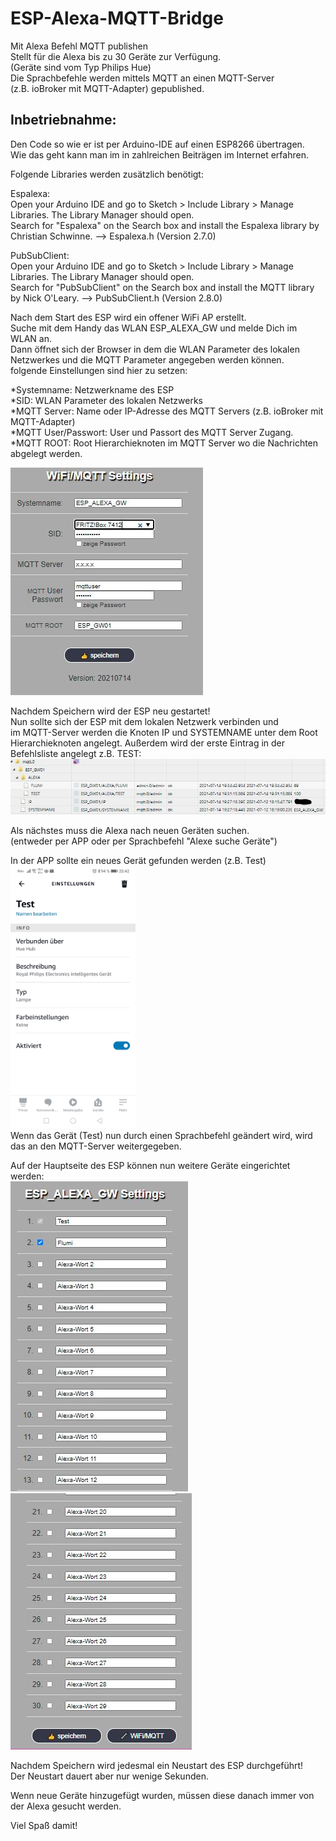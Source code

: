 # ESP-Alexa-MQTT-Bridge  
Mit Alexa Befehl MQTT publishen  
Stellt für die Alexa bis zu 30 Geräte zur Verfügung.  
(Geräte sind vom Typ Philips Hue)  
Die Sprachbefehle werden mittels MQTT an einen MQTT-Server  
(z.B. ioBroker mit MQTT-Adapter) gepublished.  


## Inbetriebnahme: 
  
Den Code so wie er ist per Arduino-IDE auf einen ESP8266 übertragen.  
Wie das geht kann man im in zahlreichen Beiträgen im Internet erfahren.  
   
Folgende Libraries werden zusätzlich benötigt:
  
Espalexa:  
Open your Arduino IDE and go to Sketch > Include Library > Manage Libraries. The Library Manager should open.  
Search for "Espalexa" on the Search box and install the Espalexa library by Christian Schwinne. --> Espalexa.h (Version 2.7.0)  
  
PubSubClient:  
Open your Arduino IDE and go to Sketch > Include Library > Manage Libraries. The Library Manager should open.  
Search for "PubSubClient" on the Search box and install the MQTT library by Nick O'Leary. --> PubSubClient.h (Version 2.8.0)  
   
Nach dem Start des ESP wird ein offener WiFi AP erstellt.  
Suche mit dem Handy das WLAN ESP_ALEXA_GW und melde Dich im WLAN an.  
Dann öffnet sich der Browser in dem die WLAN Parameter des lokalen Netzwerkes und die MQTT Parameter angegeben werden können.  
folgende Einstellungen sind hier zu setzen:  
  
*Systemname: Netzwerkname des ESP  
*SID: WLAN Parameter des lokalen Netzwerks  
*MQTT Server: Name oder IP-Adresse des MQTT Servers (z.B. ioBroker mit MQTT-Adapter)  
*MQTT User/Passwort: User und Passort des MQTT Server Zugang.  
*MQTT ROOT: Root Hierarchieknoten im MQTT Server wo die Nachrichten abgelegt werden.  
  
![WLan/MQTT-Einstellungen](https://github.com/manfred-hofmann/ESP-Alexa-MQTT-Bridge/blob/main/pic/web03.JPG "WLan/MQTT-Einstellungen")  
  
  
Nachdem Speichern wird der ESP neu gestartet!  
Nun sollte sich der ESP mit dem lokalen Netzwerk verbinden und  
im MQTT-Server werden die Knoten IP und SYSTEMNAME unter dem Root Hierarchieknoten angelegt.
Außerdem wird der erste Eintrag in der Befehlsliste angelegt z.B. TEST:
![MQTT-Server](https://github.com/manfred-hofmann/ESP-Alexa-MQTT-Bridge/blob/main/pic/mqtt01.JPG "MQTT-Server")    
  
Als nächstes muss die Alexa nach neuen Geräten suchen.  
(entweder per APP oder per Sprachbefehl "Alexe suche Geräte")  
   
In der APP sollte ein neues Gerät gefunden werden (z.B. Test)  
<img src="https://github.com/manfred-hofmann/ESP-Alexa-MQTT-Bridge/blob/main/pic/alexa01.jpg" width="200" height="420" />   
Wenn das Gerät (Test) nun durch einen Sprachbefehl geändert wird, wird das an den MQTT-Server weitergegeben.  
  
Auf der Hauptseite des ESP können nun weitere Geräte eingerichtet werden:  
![Web01](https://github.com/manfred-hofmann/ESP-Alexa-MQTT-Bridge/blob/main/pic/web01.JPG "Web01")  
![Web02](https://github.com/manfred-hofmann/ESP-Alexa-MQTT-Bridge/blob/main/pic/web02.JPG "Web02")  
  
Nachdem Speichern wird jedesmal ein Neustart des ESP durchgeführt!  
Der Neustart dauert aber nur wenige Sekunden.  
   
Wenn neue Geräte hinzugefügt wurden, müssen diese danach immer von der Alexa gesucht werden.  
  
  
Viel Spaß damit!  

 

